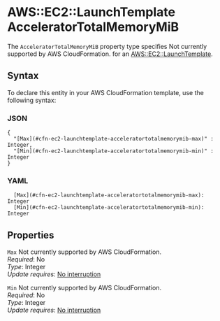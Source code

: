 # AWS::EC2::LaunchTemplate AcceleratorTotalMemoryMiB<a name="aws-properties-ec2-launchtemplate-acceleratortotalmemorymib"></a>

<a name="aws-properties-ec2-launchtemplate-acceleratortotalmemorymib-description"></a>The `AcceleratorTotalMemoryMiB` property type specifies Not currently supported by AWS CloudFormation\. for an [AWS::EC2::LaunchTemplate](aws-resource-ec2-launchtemplate.md)\.

## Syntax<a name="aws-properties-ec2-launchtemplate-acceleratortotalmemorymib-syntax"></a>

To declare this entity in your AWS CloudFormation template, use the following syntax:

### JSON<a name="aws-properties-ec2-launchtemplate-acceleratortotalmemorymib-syntax.json"></a>

```
{
  "[Max](#cfn-ec2-launchtemplate-acceleratortotalmemorymib-max)" : Integer,
  "[Min](#cfn-ec2-launchtemplate-acceleratortotalmemorymib-min)" : Integer
}
```

### YAML<a name="aws-properties-ec2-launchtemplate-acceleratortotalmemorymib-syntax.yaml"></a>

```
  [Max](#cfn-ec2-launchtemplate-acceleratortotalmemorymib-max): Integer
  [Min](#cfn-ec2-launchtemplate-acceleratortotalmemorymib-min): Integer
```

## Properties<a name="aws-properties-ec2-launchtemplate-acceleratortotalmemorymib-properties"></a>

`Max`  <a name="cfn-ec2-launchtemplate-acceleratortotalmemorymib-max"></a>
Not currently supported by AWS CloudFormation\.  
*Required*: No  
*Type*: Integer  
*Update requires*: [No interruption](https://docs.aws.amazon.com/AWSCloudFormation/latest/UserGuide/using-cfn-updating-stacks-update-behaviors.html#update-no-interrupt)

`Min`  <a name="cfn-ec2-launchtemplate-acceleratortotalmemorymib-min"></a>
Not currently supported by AWS CloudFormation\.  
*Required*: No  
*Type*: Integer  
*Update requires*: [No interruption](https://docs.aws.amazon.com/AWSCloudFormation/latest/UserGuide/using-cfn-updating-stacks-update-behaviors.html#update-no-interrupt)